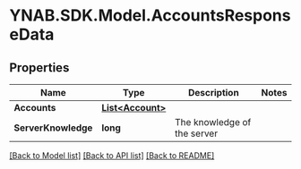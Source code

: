 # YNAB.SDK.Model.AccountsResponseData
## Properties

Name | Type | Description | Notes
------------ | ------------- | ------------- | -------------
**Accounts** | [**List&lt;Account&gt;**](Account.md) |  | 
**ServerKnowledge** | **long** | The knowledge of the server | 

[[Back to Model list]](../README.md#documentation-for-models) [[Back to API list]](../README.md#documentation-for-api-endpoints) [[Back to README]](../README.md)

